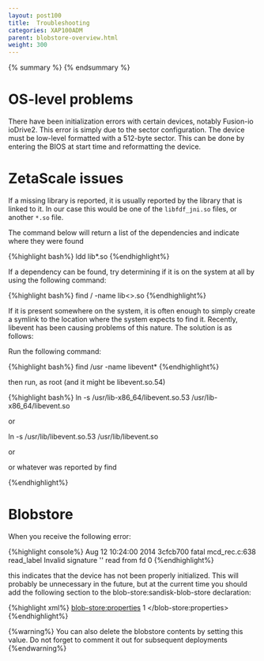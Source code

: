 ```yaml
---
layout: post100
title:  Troubleshooting
categories: XAP100ADM
parent: blobstore-overview.html
weight: 300
---
```


{% summary %}  {% endsummary %}


#	OS-level problems

There have been initialization errors with certain devices, notably Fusion-io ioDrive2. This error is simply due to the sector configuration. The device must be low-level formatted with a 512-byte sector. This can be done by entering the BIOS at start time and reformatting the device.

#	ZetaScale issues

If a missing library is reported, it is usually reported by the library that is linked to it. In our case this would be one of the `libfdf_jni.so` files, or another `*.so` file.

The command below will return a list of the dependencies and indicate where they were found

{%highlight bash%}
ldd lib*.so
{%endhighlight%}

If a dependency can be found, try determining if it is on the system at all by using the following command:

{%highlight bash%}
find / -name lib<>.so
{%endhighlight%}

If it is present somewhere on the system, it is often enough to simply create a symlink to the location where the system expects to find it. Recently, libevent has been causing problems of this nature. The solution is as follows:

Run the following command:

{%highlight bash%}
find /usr -name libevent*
{%endhighlight%}

then run, as root (and it might be libevent.so.54)

{%highlight bash%}
ln -s /usr/lib-x86_64/libevent.so.53 /usr/lib-x86_64/libevent.so

or

ln -s /usr/lib/libevent.so.53 /usr/lib/libevent.so

or

or whatever was reported by find

{%endhighlight%}

#	Blobstore

When you receive the following error:

{%highlight console%}
Aug 12 10:24:00 2014 3cfcb700 fatal mcd_rec.c:638 read_label Invalid signature '' read from fd 0
{%endhighlight%}

this indicates that the device has not been properly initialized. This will probably be unnecessary in the future, but at the current time you should add the following section to the blob-store:sandisk-blob-store declaration:

{%highlight xml%}
 <blob-store:properties>
  <props>
    <prop key="FDF_REFORMAT">1</prop>
  </props>
 </blob-store:properties>
{%endhighlight%}

{%warning%}
You can also delete the blobstore contents by setting this value. Do not forget to comment it out for subsequent deployments
{%endwarning%}

